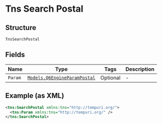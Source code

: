 
# Tns Search Postal

## Structure

`TnsSearchPostal`

## Fields

| Name | Type | Tags | Description |
|  --- | --- | --- | --- |
| `Param` | [`Models.Q6EngineParamPostal`](/doc/models/q6-engine-param-postal.md) | Optional | - |

## Example (as XML)

```xml
<tns:SearchPostal xmlns:tns="http://tempuri.org/">
  <tns:Param xmlns:tns="http://tempuri.org/" />
</tns:SearchPostal>
```

